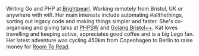 Writing Go and PHP at [Brightpearl](https://www.brightpearl.com/). Working remotely from Bristol, UK or anywhere with wifi. Her main interests include automating #allthethings, sorting out legacy code and making things simpler and faster. She's co-organising and giving talks at [PHPSW](https://www.meetup.com/php-sw/) and [Golang Bristol++](https://www.meetup.com/golang-bristol/). Kat loves travelling and keeping active, appreciates good coffee and is a big Lego fan. Her latest adventure was cycling 450km from Copenhagen to Berlin to raise money for [Room To Read](https://www.justgiving.com/fundraising/techbikers-copenhagen-to-berlin-2017-673).
